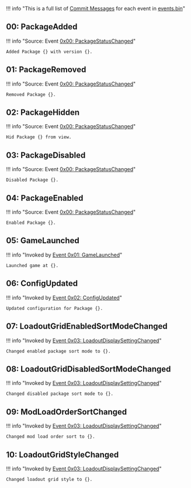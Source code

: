 !!! info "This is a full list of [Commit Messages][commit-messages] for each event in [events.bin][events-bin]"

## 00: PackageAdded

!!! info "Source: Event [0x00: PackageStatusChanged][event-00]"

```
Added Package {} with version {}.
```

## 01: PackageRemoved

!!! info "Source: Event [0x00: PackageStatusChanged][event-00]"

```
Removed Package {}.
```

## 02: PackageHidden

!!! info "Source: Event [0x00: PackageStatusChanged][event-00]"

```
Hid Package {} from view.
```

## 03: PackageDisabled

!!! info "Source: Event [0x00: PackageStatusChanged][event-00]"

```
Disabled Package {}.
```

## 04: PackageEnabled

!!! info "Source: Event [0x00: PackageStatusChanged][event-00]"

```
Enabled Package {}.
```

## 05: GameLaunched

!!! info "Invoked by [Event 0x01: GameLaunched][game-launched]"

```
Launched game at {}.
```

## 06: ConfigUpdated

!!! info "Invoked by [Event 0x02: ConfigUpdated][event-02]"

```
Updated configuration for Package {}.
```

## 07: LoadoutGridEnabledSortModeChanged

!!! info "Invoked by [Event 0x03: LoadoutDisplaySettingChanged][event-03]"

```
Changed enabled package sort mode to {}.
```

## 08: LoadoutGridDisabledSortModeChanged

!!! info "Invoked by [Event 0x03: LoadoutDisplaySettingChanged][event-03]"

```
Changed disabled package sort mode to {}.
```

## 09: ModLoadOrderSortChanged

!!! info "Invoked by [Event 0x03: LoadoutDisplaySettingChanged][event-03]"

```
Changed mod load order sort to {}.
```

## 10: LoadoutGridStyleChanged

!!! info "Invoked by [Event 0x03: LoadoutDisplaySettingChanged][event-03]"

```
Changed loadout grid style to {}.
```

[commit-messages]: ../Loadouts/About.md#commit-msgbin
[events-bin]: ../Loadouts/About.md#eventsbin
[event-00]: ./Events.md#00-packagestatuschanged
[event-02]: ./Events.md#02-configupdated
[event-03]: ./Events.md#04-loadoutdisplaysettingchanged
[game-launched]: ./Events.md#01-gamelaunched